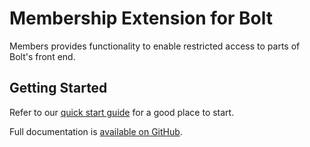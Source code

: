 Membership Extension for Bolt
=============================

Members provides functionality to enable restricted access to parts of Bolt's 
front end.

Getting Started
---------------

Refer to our [quick start guide](doc/quick-start.md) for a good place to start. 

Full documentation is [available on GitHub](https://github.com/bolt/Members/tree/master/doc).
